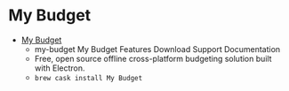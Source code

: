 # My Budget
- [My Budget](https://rezach.github.io/my-budget/)
  -  my-budget My Budget Features Download Support Documentation
  - Free, open source offline cross-platform budgeting solution built with Electron.
  - `brew cask install My Budget`
